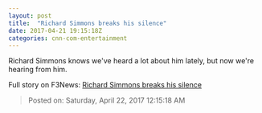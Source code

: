 ```yaml
---
layout: post
title:  "Richard Simmons breaks his silence"
date: 2017-04-21 19:15:18Z
categories: cnn-com-entertainment
---
```


Richard Simmons knows we've heard a lot about him lately, but now we're hearing from him.


Full story on F3News: [Richard Simmons breaks his silence](http://www.f3nws.com/n/BPgzDE)

> Posted on: Saturday, April 22, 2017 12:15:18 AM
